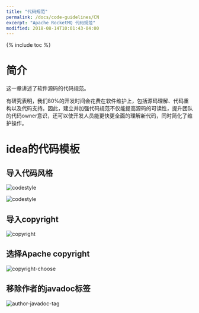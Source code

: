 ```yaml
---
title: "代码规范"
permalink: /docs/code-guidelines/CN
excerpt: "Apache RocketMQ 代码规范"
modified: 2018-08-14T10:01:43-04:00
---
```


{% include toc %}

# 简介
这一章讲述了软件源码的代码规范。

有研究表明，我们80%的开发时间会花费在软件维护上，包括源码理解、代码重构以及代码支持。因此，建立并加强代码规范不仅能提高源码的可读性，提升团队的代码owner意识，还可以使开发人员能更快更全面的理解新代码，同时简化了维护操作。

# idea的代码模板
## 导入代码风格

![codestyle](/assets/images/code_guidelines/codestyle-pre.png)

![codestyle](/assets/images/code_guidelines/codestyle.png)

## 导入copyright
![copyright](/assets/images/code_guidelines/copyright.png)

## 选择Apache copyright
![copyright-choose](/assets/images/code_guidelines/copyright-choose.png)

## 移除作者的javadoc标签
![author-javadoc-tag](/assets/images/code_guidelines/author-tag.png)

